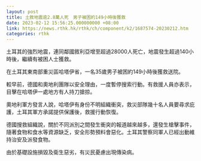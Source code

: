 ```yaml
---
layout: post
title: 土敘地震逾2.8萬人死　男子被困約149小時後獲救
date: 2023-02-12 15:56:25.000000000 +08:00
link: https://news.rthk.hk/rthk/ch/component/k2/1687574-20230212.htm
categories: rthk
---
```


土耳其的強烈地震，連同鄰國敘利亞增至超過28000人死亡，地震發生超過140小時後，繼續有被困人士獲救。

在土耳其東南部重災區哈塔伊省，一名35歲男子被困約149小時後獲救送院。

較早前，德國和奧地利團隊以安全理由，一度暫停搜索行動。有救援人員亦表示，目擊在哈塔伊一處地方有人持刀搶掠。

奧地利軍方發言人說，哈塔伊有身份不明組織衝突，救災部隊幾十名人員要尋求庇護，土耳其軍方承諾提供保護後，救援行動恢復。

德國搜救組織說，關於不同派別之間發生衝突的報道越來越多，還發生槍擊事件，隨著食物和食水等資源缺乏，安全形勢預料會惡化。土耳其警察同軍人已經出動維持治安及派發食物。

由於基礎設施損毀及衛生惡劣，有災民憂慮出現傳染病。
